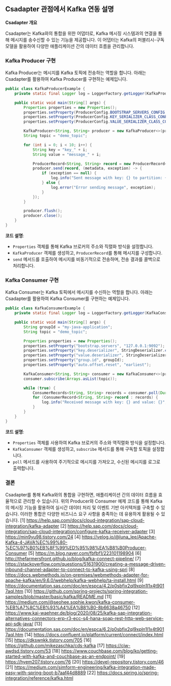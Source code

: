 ## Csadapter 관점에서 Kafka 연동 설명

**Csadapter 개요**

Csadapter는 Kafka와의 통합을 위한 어댑터로, Kafka 메시징 시스템과의 연결을 통해 메시지를 송수신할 수 있는 기능을 제공합니다. 이 어댑터는 Kafka의 퍼블리시-구독 모델을 활용하여 다양한 애플리케이션 간의 데이터 흐름을 관리합니다.

### Kafka Producer 구현

Kafka Producer는 메시지를 Kafka 토픽에 전송하는 역할을 합니다. 아래는 Csadapter를 활용하여 Kafka Producer를 구현하는 예제입니다.

```java
public class KafkaProducerExample {
    private static final Logger log = LoggerFactory.getLogger(KafkaProducerExample.class.getSimpleName());

    public static void main(String[] args) {
        Properties properties = new Properties();
        properties.setProperty(ProducerConfig.BOOTSTRAP_SERVERS_CONFIG, "127.0.0.1:9092");
        properties.setProperty(ProducerConfig.KEY_SERIALIZER_CLASS_CONFIG, StringSerializer.class.getName());
        properties.setProperty(ProducerConfig.VALUE_SERIALIZER_CLASS_CONFIG, StringSerializer.class.getName());

        KafkaProducer<String, String> producer = new KafkaProducer<>(properties);
        String topic = "demo_topic";

        for (int i = 0; i < 10; i++) {
            String key = "key_" + i;
            String value = "message_" + i;

            ProducerRecord<String, String> record = new ProducerRecord<>(topic, key, value);
            producer.send(record, (metadata, exception) -> {
                if (exception == null) {
                    log.info("Sent message with key: {} to partition: {}", key, metadata.partition());
                } else {
                    log.error("Error sending message", exception);
                }
            });
        }

        producer.flush();
        producer.close();
    }
}
```

**코드 설명**:
- `Properties` 객체를 통해 Kafka 브로커의 주소와 직렬화 방식을 설정합니다.
- `KafkaProducer` 객체를 생성하고, `ProducerRecord`를 통해 메시지를 구성합니다.
- `send` 메서드를 호출하여 메시지를 비동기적으로 전송하며, 전송 결과를 콜백으로 처리합니다.

### Kafka Consumer 구현

Kafka Consumer는 Kafka 토픽에서 메시지를 수신하는 역할을 합니다. 아래는 Csadapter를 활용하여 Kafka Consumer를 구현하는 예제입니다.

```java
public class KafkaConsumerExample {
    private static final Logger log = LoggerFactory.getLogger(KafkaConsumerExample.class.getSimpleName());

    public static void main(String[] args) {
        String groupId = "my-java-application";
        String topic = "demo_topic";

        Properties properties = new Properties();
        properties.setProperty("bootstrap.servers", "127.0.0.1:9092");
        properties.setProperty("key.deserializer", StringDeserializer.class.getName());
        properties.setProperty("value.deserializer", StringDeserializer.class.getName());
        properties.setProperty("group.id", groupId);
        properties.setProperty("auto.offset.reset", "earliest");

        KafkaConsumer<String, String> consumer = new KafkaConsumer<>(properties);
        consumer.subscribe(Arrays.asList(topic));

        while (true) {
            ConsumerRecords<String, String> records = consumer.poll(Duration.ofMillis(1000));
            for (ConsumerRecord<String, String> record : records) {
                log.info("Received message with key: {} and value: {}", record.key(), record.value());
            }
        }
    }
}
```

**코드 설명**:
- `Properties` 객체를 사용하여 Kafka 브로커의 주소와 역직렬화 방식을 설정합니다.
- `KafkaConsumer` 객체를 생성하고, `subscribe` 메서드를 통해 구독할 토픽을 설정합니다.
- `poll` 메서드를 사용하여 주기적으로 메시지를 가져오고, 수신된 메시지를 로그로 출력합니다.

### 결론

Csadapter를 통해 Kafka와의 통합을 구현하면, 애플리케이션 간의 데이터 흐름을 효율적으로 관리할 수 있습니다. 위의 Producer와 Consumer 예제 코드를 통해 Kafka의 메시징 기능을 활용하여 실시간 데이터 처리 및 이벤트 기반 아키텍처를 구축할 수 있습니다. 이러한 통합은 다양한 비즈니스 요구 사항을 충족하는 데 유용하게 활용될 수 있습니다.
[1] https://help.sap.com/docs/cloud-integration/sap-cloud-integration/kafka-adapter
[2] https://help.sap.com/docs/cloud-integration/sap-cloud-integration/configure-kafka-receiver-adapter
[3] https://min9yu98.tistory.com/24
[4] https://velog.io/@luna_lee/Apache-Kafka-4-JAVA%EC%99%80-%EC%97%B0%EB%8F%99%ED%95%98%EA%B8%B0Producer-Consumer
[5] https://m.blog.naver.com/fbfbf1/223101198904
[6] http://thefarmersfront.github.io/blog/kafka-connect-pipeline/
[7] https://stackoverflow.com/questions/51631900/creating-a-message-driven-inbound-channel-adapter-to-connect-to-kafka-using-spri
[8] https://docs.webmethods.io/on-premises/webmethods-adapter-for-apache-kafka/en/9.6.0/webhelp/kafka-webhelp/ta-install.html
[9] https://documentation.sas.com/doc/en/espca/4.2/p0sbfix2ql9xpln1l1x4t9017aql.htm
[10] https://github.com/spring-projects/spring-integration-samples/blob/master/basic/kafka/README.md
[11] https://medium.com/@seohee.sophie.kwon/kafka-consumer-%EB%A7%8C%EB%93%A4%EA%B8%B0-8b6638a46750
[12] https://www.kai-waehner.de/blog/2020/08/25/kafka-sap-integration-alternatives-connectors-erp-r3-ecc-s4-hana-soap-rest-http-web-service-api-sdk-java/
[13] https://documentation.sas.com/doc/en/espca/6.2/p0sbfix2ql9xpln1l1x4t9017aql.htm
[14] https://docs.confluent.io/platform/current/connect/index.html
[15] https://dkswnkk.tistory.com/705
[16] https://github.com/mikezaschka/cds-kafka
[17] https://cjw-awdsd.tistory.com/53
[18] https://www.couchbase.com/blog/ko/getting-started-with-kafka-and-couchbase-as-an-endpoint/
[19] https://hyem207.tistory.com/76
[20] https://devel-repository.tistory.com/46
[21] https://medium.com/simform-engineering/kafka-integration-made-easy-with-spring-boot-b7aaf44d8889
[22] https://docs.spring.io/spring-integration/reference/kafka.html
